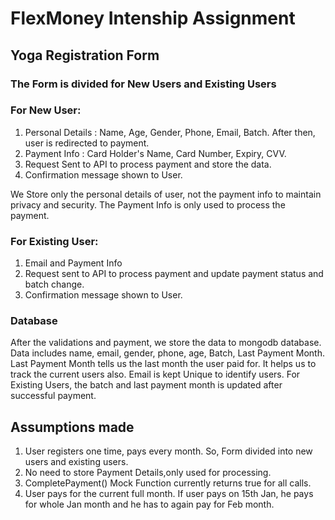 # FlexMoney Intenship Assignment

## Yoga Registration Form

### The Form is divided for New Users and Existing Users

### For New User:
1. Personal Details : Name, Age, Gender, Phone, Email, Batch. After then, user is redirected to payment.
2. Payment Info : Card Holder's Name, Card Number, Expiry, CVV.
3. Request Sent to API to process payment and store the data.
4. Confirmation message shown to User.

We Store only the personal details of user, not the payment info to maintain privacy and security. The Payment Info is only used to process the payment.

### For Existing User:
1. Email and Payment Info
2. Request sent to API to process payment and update payment status and batch change.
3. Confirmation message shown to User.


### Database
After the validations and payment, we store the data to mongodb database.
Data includes name, email, gender, phone, age, Batch, Last Payment Month.
Last Payment Month tells us the last month the user paid for. It helps us to track the current users also.
Email is kept Unique to identify users.
For Existing Users, the batch and last payment month is updated after successful payment.

## Assumptions made

1. User registers one time, pays every month. So, Form divided into new users and existing users.
2. No need to store Payment Details,only used for processing.
3. CompletePayment() Mock Function currently returns true for all calls.
4. User pays for the current full month. If user pays on 15th Jan, he pays for whole Jan month and he has to again pay for Feb month.